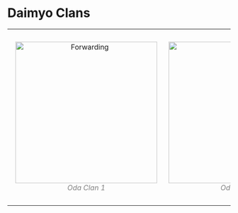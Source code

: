 # Daimyo Clans

<table><tr>
<td> 
  <p align="center" style="padding: 10px">
    <img alt="Forwarding" src="https://i.imgur.com/WLdNsxN.png" width="320">
    <br>
    <em style="color: grey">Oda Clan 1</em>
  </p> 
</td>
<td> 
  <p align="center">
    <img alt="Routing" src="https://i.imgur.com/WLdNsxN.png" width="320">
    <br>
    <em style="color: grey">Oda Clan 2</em>
  </p> 
</td>
</tr></table>